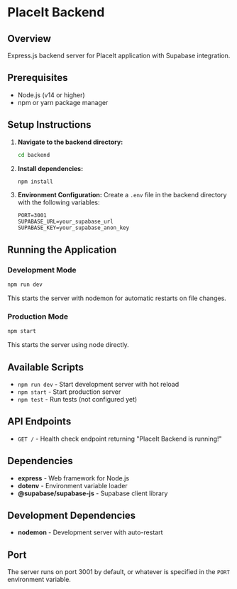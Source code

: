 # PlaceIt Backend

## Overview
Express.js backend server for PlaceIt application with Supabase integration.

## Prerequisites
- Node.js (v14 or higher)
- npm or yarn package manager

## Setup Instructions

1. **Navigate to the backend directory:**
   ```bash
   cd backend
   ```

2. **Install dependencies:**
   ```bash
   npm install
   ```

3. **Environment Configuration:**
   Create a `.env` file in the backend directory with the following variables:
   ```env
   PORT=3001
   SUPABASE_URL=your_supabase_url
   SUPABASE_KEY=your_supabase_anon_key
   ```

## Running the Application

### Development Mode
```bash
npm run dev
```
This starts the server with nodemon for automatic restarts on file changes.

### Production Mode
```bash
npm start
```
This starts the server using node directly.

## Available Scripts
- `npm run dev` - Start development server with hot reload
- `npm start` - Start production server
- `npm test` - Run tests (not configured yet)

## API Endpoints
- `GET /` - Health check endpoint returning "PlaceIt Backend is running!"

## Dependencies
- **express** - Web framework for Node.js
- **dotenv** - Environment variable loader
- **@supabase/supabase-js** - Supabase client library

## Development Dependencies
- **nodemon** - Development server with auto-restart

## Port
The server runs on port 3001 by default, or whatever is specified in the `PORT` environment variable.
